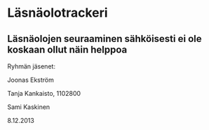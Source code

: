 Läsnäolotrackeri
================

Läsnäolojen seuraaminen sähköisesti ei ole koskaan ollut näin helppoa
-----------


Ryhmän jäsenet:

Joonas Ekström

Tanja Kankaisto, 1102800

Sami Kaskinen

8.12.2013


